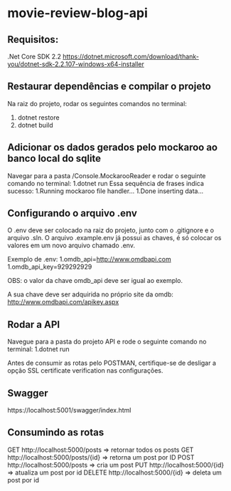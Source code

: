 # movie-review-blog-api

## Requisitos:
.Net Core SDK 2.2
https://dotnet.microsoft.com/download/thank-you/dotnet-sdk-2.2.107-windows-x64-installer

## Restaurar dependências e compilar o projeto
Na raiz do projeto, rodar os seguintes comandos no terminal:
1. dotnet restore
1. dotnet build

## Adicionar os dados gerados pelo mockaroo ao banco local do sqlite
Navegar para a pasta /Console.MockarooReader e rodar o seguinte comando no terminal:
1.dotnet run
Essa sequência de frases indica sucesso:
1.Running mockaroo file handler...
1.Done inserting data...

## Configurando o arquivo .env
O .env deve ser colocado na raiz do projeto, junto com o .gitignore e o arquivo .sln.
O arquivo .example.env já possui as chaves, é só colocar os valores em um novo arquivo chamado .env.

Exemplo de .env:
1.omdb_api=http://www.omdbapi.com
1.omdb_api_key=929292929

OBS: o valor da chave omdb_api deve ser igual ao exemplo.

A sua chave deve ser adquirida no próprio site da omdb: http://www.omdbapi.com/apikey.aspx

## Rodar a API
Navegue para a pasta do projeto API e rode o seguinte comando no terminal:
1.dotnet run

Antes de consumir as rotas pelo POSTMAN, certifique-se de desligar a opção SSL certificate verification nas configurações.

## Swagger

https://localhost:5001/swagger/index.html

## Consumindo as rotas
GET http://localhost:5000/posts => retornar todos os posts
GET http://localhost:5000/posts/{id} => retorna um post por ID
POST http://localhost:5000/posts => cria um post
PUT http://localhost:5000/{id} => atualiza um post por id
DELETE http://localhost:5000/{id} => deleta um post por id